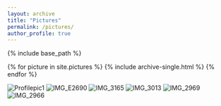 ```yaml
---
layout: archive
title: "Pictures"
permalink: /pictures/
author_profile: true
---
```


{% include base_path %}

{% for picture in site.pictures %}
  {% include archive-single.html %}
{% endfor %}

![Profilepic1](https://user-images.githubusercontent.com/78130420/128789224-671a3dab-1248-471b-8718-0891d4d02b0e.jpg)
![IMG_E2690](https://user-images.githubusercontent.com/78130420/128789228-27d15bd3-81d0-4aff-a73e-e24fb19b521f.JPG)
![IMG_3165](https://user-images.githubusercontent.com/78130420/128789236-34d42320-17ed-496f-b506-11c9c60b0f41.JPG)
![IMG_3013](https://user-images.githubusercontent.com/78130420/128789240-43c5855a-2c73-449c-a5a4-c173a6cc1b73.JPG)
![IMG_2969](https://user-images.githubusercontent.com/78130420/128789244-fe6c3a18-caa1-43f5-b83f-f261b09a56fd.JPG)
![IMG_2966](https://user-images.githubusercontent.com/78130420/128789247-7ff3cba5-8ab4-4b23-9eea-98b8bc87e89d.JPG)
